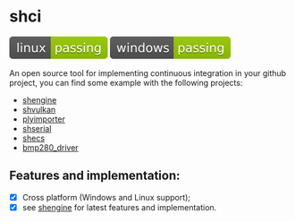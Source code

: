 # shci
[![linux_badge](.ShCI/linux-status.svg)](https://github.com/MrSinho/ShCI/tree/main/.ShCI/linux-log.md)
[![windows_badge](.ShCI/windows-status.svg)](https://github.com/MrSinho/ShCI/tree/main/.ShCI/windows-log.md)

An open source tool for implementing continuous integration in your github project, you can find some example with the following projects:
 * [shengine](https://github.com/mrsinho/shengine)
 * [shvulkan](https://github.com/mrsinho/shvulkan)
 * [plyimporter](https://github.com/mrsinho/plyimporter)
 * [shserial](https://github.com/mrsinho/shserial)
 * [shecs](https://github.com/mrsinho/shecs)
 * [bmp280_driver](https://github.com/MrSinho/bmp280_driver)

## Features and implementation:
 - [x] Cross platform (Windows and Linux support);
 - [x] see [shengine](https://github.com/mrsinho/shengine) for latest features and implementation.
